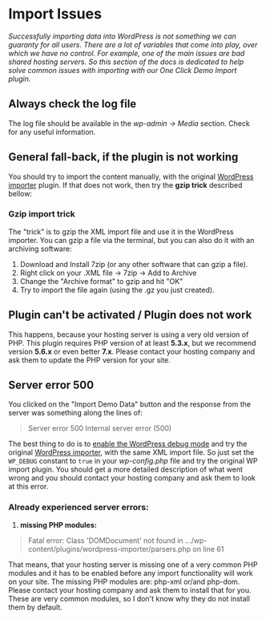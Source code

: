 # Import Issues #

*Successfully importing data into WordPress is not something we can guaranty for all users. There are a lot of variables that come into play, over which we have no control. For example, one of the main issues are bad shared hosting servers. So this section of the docs is dedicated to help solve common issues with importing with our One Click Demo Import plugin.*

## Always check the log file ##

The log file should be available in the *wp-admin -> Media* section. Check for any useful information.

## General fall-back, if the plugin is not working ##

You should try to import the content manually, with the original [WordPress importer](https://wordpress.org/plugins/wordpress-importer/) plugin. If that does not work, then try the **gzip trick** described bellow:

### Gzip import trick ###

The "trick" is to gzip the XML import file and use it in the WordPress importer. You can gzip a file via the terminal, but you can also do it with an archiving software:

1. Download and Install 7zip (or any other software that can gzip a file).
2. Right click on your .XML file -> 7zip -> Add to Archive
3. Change the "Archive format" to gzip and hit "OK"
4. Try to import the file again (using the .gz you just created).

## Plugin can't be activated / Plugin does not work ##

This happens, because your hosting server is using a very old version of PHP. This plugin requires PHP version of at least **5.3.x**, but we recommend version **5.6.x** or even better **7.x**. Please contact your hosting company and ask them to update the PHP version for your site.

## Server error 500 ##

You clicked on the "Import Demo Data" button and the response from the server was something along the lines of:

> Server error 500
> Internal server error (500)

The best thing to do is to [enable the WordPress debug mode](https://codex.wordpress.org/Debugging_in_WordPress) and try the original [WordPress importer](https://wordpress.org/plugins/wordpress-importer/), with the same XML import file.
So just set the `WP_DEBUG` constant to `true` in your *wp-config.php* file and try the original WP import plugin. You should get a more detailed description of what went wrong and you should contact your hosting company and ask them to look at this error.

### Already experienced server errors: ###

1. **missing PHP modules:**

> Fatal error: Class 'DOMDocument' not found in .../wp-content/plugins/wordpress-importer/parsers.php on line 61

That means, that your hosting server is missing one of a very common PHP modules and it has to be enabled before any import functionality will work on your site. The missing PHP modules are: php-xml or/and php-dom. Please contact your hosting company and ask them to install that for you. These are very common modules, so I don't know why they do not install them by default.

